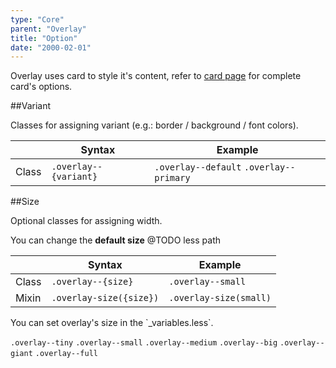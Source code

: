 ```yaml
---
type: "Core"
parent: "Overlay"
title: "Option"
date: "2000-02-01"
---
```


Overlay uses card to style it's content, refer to [card page](/core/card/option) for complete card's options.

##Variant

Classes for assigning variant (e.g.: border / background / font colors).

<div class="table--scroll">

|                         | Syntax                                    | Example                       |
| ----------------------- | ----------------------------------------- | ----------------------------- |
| Class                   | `.overlay--{variant}`                        | `.overlay--default` `.overlay--primary` |

</div>
        
<demo>
  <demovanilla src="inline/core/overlay/variant">
  </demovanilla>
</demo>

##Size

Optional classes for assigning width.

You can change the **default size** @TODO less path

<div class="table--scroll">

|                         | Syntax                                    | Example                       |
| ----------------------- | ----------------------------------------- | ----------------------------- |
| Class                   | `.overlay--{size}`                        | `.overlay--small`             |
| Mixin                   | `.overlay-size({size})`                  | `.overlay-size(small)`       |

</div>

<div class="alert">
  <div class="alert-content">
    You can set overlay's size in the `_variables.less`.
  </div>
</div>

`.overlay--tiny` `.overlay--small` `.overlay--medium` `.overlay--big` `.overlay--giant` `.overlay--full`

<demo>
  <demovanilla src="inline/core/overlay/size">
  </demovanilla>
</demo>
